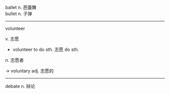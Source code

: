 ballet n. 芭蕾舞  
bullet n. 子弹

---

volunteer

v. 志愿

+ volunteer to do sth. 志愿 do sth.

n. 志愿者

-> voluntary adj. 志愿的

---

debate n. 辩论

